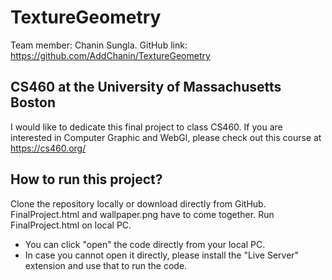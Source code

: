 # TextureGeometry
Team member: Chanin Sungla.
GitHub link: https://github.com/AddChanin/TextureGeometry

## CS460 at the University of Massachusetts Boston
I would like to dedicate this final project to class CS460.
If you are interested in Computer Graphic and WebGl, please check out this course at https://cs460.org/

## How to run this project?
Clone the repository locally or download directly from GitHub. 
FinalProject.html and wallpaper.png have to come together. 
Run FinalProject.html on local PC.
  - You can click "open" the code directly from your local PC.
  - In case you cannot open it directly, please install the "Live Server" extension and use that to run the code.





